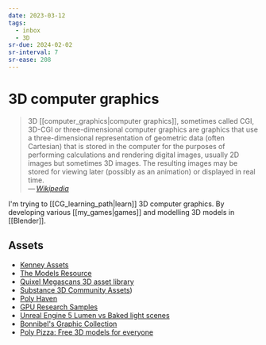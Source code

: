 ```yaml
---
date: 2023-03-12
tags:
  - inbox
  - 3D
sr-due: 2024-02-02
sr-interval: 7
sr-ease: 208
---
```

# 3D computer graphics

> 3D [[computer_graphics|computer graphics]], sometimes called CGI, 3D-CGI or
> three-dimensional computer graphics are graphics that use a three-dimensional
> representation of geometric data (often Cartesian) that is stored in the
> computer for the purposes of performing calculations and rendering digital
> images, usually 2D images but sometimes 3D images. The resulting images may be
> stored for viewing later (possibly as an animation) or displayed in real
> time.\
> — <cite>[Wikipedia](https://en.wikipedia.org/wiki/3D_computer_graphics)</cite>

I'm trying to [[CG_learning_path|learn]] 3D computer graphics.
By developing various [[my_games|games]] and modelling 3D models in [[Blender]].

## Assets

- [Kenney Assets](https://www.kenney.nl/assets)
- [The Models Resource](https://www.models-resource.com/)
- [Quixel Megascans 3D asset library](https://quixel.com/megascans)
- [Substance 3D Community Assets](https://substance3d.adobe.com/community-assets?assetType=substanceMaterial))
- [Poly Haven](https://polyhaven.com/)
- [GPU Research Samples](https://www.intel.com/content/www/us/en/developer/topic-technology/graphics-research/samples.html)
- [Unreal Engine 5 Lumen vs Baked light scenes](https://unreal.shop/models/unreal-engine-5.-free-two-scenes.-lumen-vs-baked-light)
- [Bonnibel's Graphic Collection](https://graphic.neocities.org/directory)
- [Poly Pizza: Free 3D models for everyone](https://poly.pizza/)

